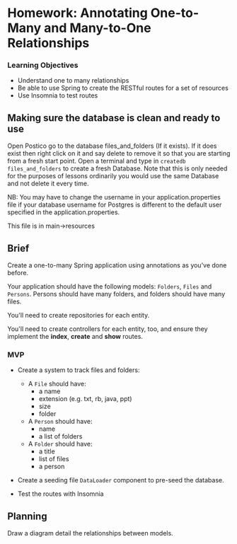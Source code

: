 # Homework: Annotating One-to-Many and Many-to-One Relationships

### Learning Objectives


- Understand one to many relationships
- Be able to use Spring to create the RESTful routes for a set of resources
- Use Insomnia to test routes

## Making sure the database is clean and ready to use

Open Postico go to the database files_and_folders (If it exists).
If it does exist then right click on it and say delete to remove it so that you are starting from a fresh start point.
Open a terminal and type in ```createdb files_and_folders``` to create a fresh Database.
Note that this is only needed for the purposes of lessons ordinarily you would use the same Database and not delete it every time.

NB: You may have to change the username in your application.properties file if your database username for Postgres is different to the default user specified in the application.properties.

This file is in main->resources

## Brief

Create a one-to-many Spring application using annotations as you've done before.

 Your application should have the following models: `Folders`, `Files` and `Persons`. Persons should have many folders, and folders should have many files.

You'll need to create repositories for each entity.

You'll need to create controllers for each entity, too, and ensure they implement the **index**, **create** and **show** routes.

### MVP

- Create a system to track files and folders:
  - A `File` should have:
     - a name
     - extension (e.g. txt, rb, java, ppt)
     - size
     - folder
  - A `Person` should have:
     - name
     - a list of folders
  - A `Folder` should have:
     - a title
     - list of files
     - a person
     
- Create a seeding file `DataLoader` component to pre-seed the database.
- Test the routes with Insomnia

## Planning

Draw a diagram detail the relationships between models.

